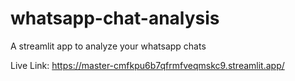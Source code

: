 # whatsapp-chat-analysis
A streamlit app to analyze your whatsapp chats

Live Link:
https://master-cmfkpu6b7qfrmfveqmskc9.streamlit.app/
 
 

